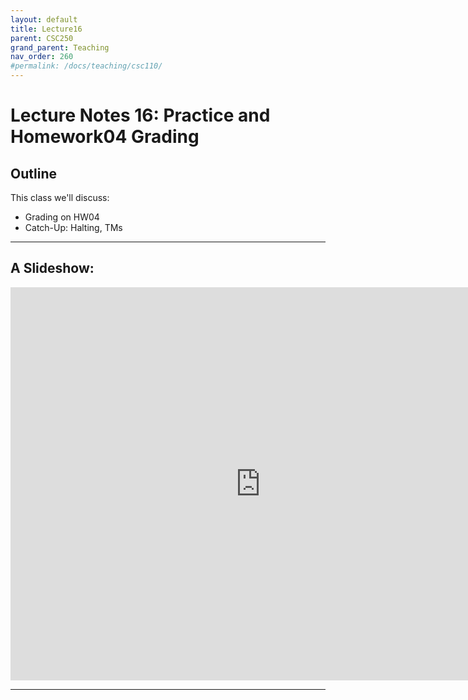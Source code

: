 ```yaml
---
layout: default
title: Lecture16
parent: CSC250
grand_parent: Teaching
nav_order: 260
#permalink: /docs/teaching/csc110/
---  
```


Lecture Notes 16: Practice and Homework04 Grading
=============================================================


## Outline ##


This class we'll discuss:

* Grading on HW04
* Catch-Up: Halting, TMs


* * *

A Slideshow:
---------------


<iframe src="https://docs.google.com/presentation/d/e/2PACX-1vRu0-Vpbnxdb4pWJ9z8ktGwfNG9b3El9ipu-oKx6dR7HsIcFCcCiUWN5nZoXNCbVZvHjxxJQiv3Rm9M/embed?start=false&loop=false&delayms=60000" frameborder="0" width="800" height="629" allowfullscreen="true" mozallowfullscreen="true" webkitallowfullscreen="true"></iframe>

---
